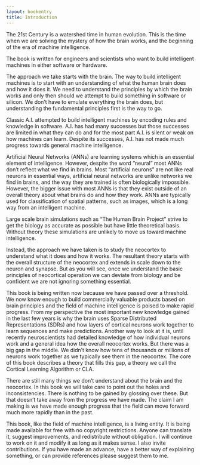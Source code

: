 ```yaml
---
layout: bookentry
title: Introduction
---
```


The 21st Century is a watershed time in human evolution.  This is the time when we are solving the mystery of how the brain works, and the beginning of the era of machine intelligence.

The book is written for engineers and scientists who want to build intelligent machines in either software or hardware.

The approach we take starts with the brain.  The way to build intelligent machines is to start with an understanding of what the human brain does and how it does it.  We need to understand the principles by which the brain works and only then should we attempt to build something in software or silicon.  We don’t have to emulate everything the brain does, but understanding the fundamental principles first is the way to go.

Classic A.I. attempted to build intelligent machines by encoding rules and knowledge in software.  A.I. has had many successes but those successes are limited in what they can do and for the most part A.I. is silent or weak on how machines can learn.  Despite its successes, A.I. has not made much progress towards general machine intelligence.

Artificial Neural Networks (ANNs) are learning systems which is an essential element of intelligence.  However, despite the word “neural” most ANNs don’t reflect what we find in brains.  Most “artificial neurons” are not like real neurons in essential ways, artificial neural networks are unlike networks we find in brains, and the way they are trained is often biologically impossible.  However, the bigger issue with most ANNs is that they exist outside of an overall theory about what brains do and how they work.  ANNs are typically used for classification of spatial patterns, such as images, which is a long way from an intelligent machine.

Large scale brain simulations such as “The Human Brain Project” strive to get the biology as accurate as possible but have little theoretical basis.  Without theory these simulations are unlikely to move us toward machine intelligence.

Instead, the approach we have taken is to study the neocortex to understand what it does and how it works.  The resultant theory starts with the overall structure of the neocortex and extends in scale down to the neuron and synapse.  But as you will see, once we understand the basic principles of neocortical operation we can deviate from biology and be confident we are not ignoring something essential.

This book is being written now because we have passed over a threshold.  We now know enough to build commercially valuable products based on brain principles and the field of machine intelligence is poised to make rapid progress.  From my perspective the most important new knowledge gained in the last few years is why the brain uses Sparse Distributed Representations (SDRs) and how layers of cortical neurons work together to learn sequences and make predictions.  Another way to look at it is, until recently neuroscientists had detailed knowledge of how individual neurons work and a general idea how the overall neocortex works.  But there was a big gap in the middle.  We didn’t know how tens of thousands or millions of neurons work together as we typically see them in the neocortex.  The core of this book describes a theory that fills this gap, a theory we call the Cortical Learning Algorithm or CLA.

There are still many things we don’t understand about the brain and the neocortex.  In this book we will take care to point out the holes and inconsistencies.  There is nothing to be gained by glossing over these.  But that doesn’t take away from the progress we have made.  The claim I am making is we have made enough progress that the field can move forward much more rapidly than in the past.

This book, like the field of machine intelligence, is a living entity.  It is being made available for free with no copyright restrictions.  Anyone can translate it, suggest improvements, and redistribute without obligation.  I will continue to work on it and modify it as long as it makes sense.  I also invite contributions.  If you have made an advance, have a better way of explaining something, or can provide references please suggest them to me.
